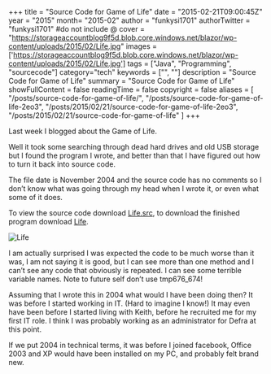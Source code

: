 +++
title = "Source Code for Game of Life"
date = "2015-02-21T09:00:45Z"
year = "2015"
month= "2015-02"
author = "funkysi1701"
authorTwitter = "funkysi1701" #do not include @
cover = "https://storageaccountblog9f5d.blob.core.windows.net/blazor/wp-content/uploads/2015/02/Life.jpg"
images = ['https://storageaccountblog9f5d.blob.core.windows.net/blazor/wp-content/uploads/2015/02/Life.jpg']
tags = ["Java", "Programming", "sourcecode"]
category="tech"
keywords = ["", ""]
description =  "Source Code for Game of Life"
summary = "Source Code for Game of Life"
showFullContent = false
readingTime = false
copyright = false
aliases = [
    "/posts/source-code-for-game-of-life/",
    "/posts/source-code-for-game-of-life-2eo3",
    "/posts/2015/02/21/source-code-for-game-of-life-2eo3",
    "/posts/2015/02/21/source-code-for-game-of-life"
]
+++

Last week I blogged about the Game of Life.

Well it took some searching through dead hard drives and old USB storage but I found the program I wrote, and better than that I have figured out how to turn it back into source code.

The file date is November 2004 and the source code has no comments so I don’t know what was going through my head when I wrote it, or even what some of it does.

To view the source code download [Life.src](https://storageaccountblog9f5d.blob.core.windows.net/blazor/wp-content/uploads/2015/02/Life.src_.zip), to download the finished program download [Life](https://storageaccountblog9f5d.blob.core.windows.net/blazor/wp-content/uploads/2015/02/Life.zip).

![Life](https://storageaccountblog9f5d.blob.core.windows.net/blazor/wp-content/uploads/2015/02/Life.jpg)

I am actually surprised I was expected the code to be much worse than it was, I am not saying it is good, but I can see more than one method and I can’t see any code that obviously is repeated. I can see some terrible variable names. Note to future self don’t use tmp676_674!

Assuming that I wrote this in 2004 what would  I have been doing then? It was before I started working in IT. (Hard to imagine I know!) It may even have been before I started living with Keith, before he recruited me for my first IT role. I think I was probably working as an administrator for Defra at this point.

If we put 2004 in technical terms, it was before I joined facebook, Office 2003 and XP would have been installed on my PC, and probably felt brand new.